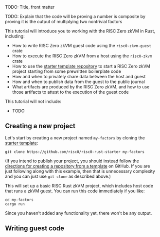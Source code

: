TODO: Title, front matter

TODO: Explain that the code will be proving a number is composite by proving it is the output of multiplying two nontrivial factors

This tutorial will introduce you to working with the RISC Zero zkVM in Rust, including:
* How to write RISC Zero zkVM guest code using the `risc0-zkvm-guest` crate
* How to execute the RISC Zero zkVM from a host using the `risc0-zkvm` crate
* How to use the [starter template repository](https://github.com/risc0/risc0-rust-starter) to start a RISC Zero zkVM project starting from some prewritten boilerplate code
* How and when to privately share data between the host and guest
* How and when to publish data from the guest to the public journal
* What artifacts are produced by the RISC Zero zkVM, and how to use those artifacts to attest to the execution of the guest code

This tutorial will not include:
* TODO

## Creating a new project

Let's start by creating a new project named `my-factors` by cloning the [starter template](https://github.com/risc0/risc0-rust-starter):
```
git clone https://github.com/risc0/risc0-rust-starter my-factors
```
(If you intend to publish your project, you should instead follow the [directions for creating a repository from a template](https://docs.github.com/en/repositories/creating-and-managing-repositories/creating-a-repository-from-a-template) on GitHub. If you are just following along with this example, then that is unnecessary complexity and you can just use `git clone` as described above.)

This will set up a basic RISC Rust zkVM project, which includes host code that runs a zkVM guest. You can run this code immediately if you like:
```
cd my-factors
cargo run
```
Since you haven't added any functionality yet, there won't be any output.

## Writing guest code


